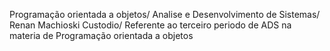 Programação orientada a objetos/
Analise e Desenvolvimento de Sistemas/
Renan Machioski Custodio/ 
Referente ao terceiro periodo de ADS na materia de Programação orientada a objetos 
